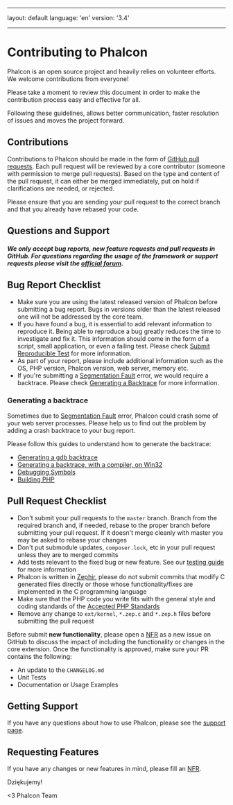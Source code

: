 * * *

layout: default language: 'en' version: '3.4'

* * *

<a name='contributing'></a>

# Contributing to Phalcon

Phalcon is an open source project and heavily relies on volunteer efforts. We welcome contributions from everyone!

Please take a moment to review this document in order to make the contribution process easy and effective for all.

Following these guidelines, allows better communication, faster resolution of issues and moves the project forward.

<a name='contributions'></a>

## Contributions

Contributions to Phalcon should be made in the form of [GitHub pull requests](https://help.github.com/articles/using-pull-requests/). Each pull request will be reviewed by a core contributor (someone with permission to merge pull requests). Based on the type and content of the pull request, it can either be merged immediately, put on hold if clarifications are needed, or rejected.

Please ensure that you are sending your pull request to the correct branch and that you already have rebased your code.

<a name='questions-and-support'></a>

## Questions and Support

<h5 class='alert alert-warning'>We only accept bug reports, new feature requests and pull requests in GitHub. For questions regarding the usage of the framework or support requests please visit the <a href='https://phalcon.link/forum'>official forum</a>.</h5>

<a name='bug-report-checklist'></a>

## Bug Report Checklist

- Make sure you are using the latest released version of Phalcon before submitting a bug report. Bugs in versions older than the latest released one will not be addressed by the core team.
- If you have found a bug, it is essential to add relevant information to reproduce it. Being able to reproduce a bug greatly reduces the time to investigate and fix it. This information should come in the form of a script, small application, or even a failing test. Please check [Submit Reproducible Test](https://github.com/phalcon/cphalcon/wiki/Submit-Reproducible-Test) for more information.
- As part of your report, please include additional information such as the OS, PHP version, Phalcon version, web server, memory etc.
- If you're submitting a [Segmentation Fault](https://en.wikipedia.org/wiki/Segmentation_fault) error, we would require a backtrace. Please check [Generating a Backtrace](#bug-report-generating-backtrace) for more information.

<a name='bug-report-generating-backtrace'></a>

### Generating a backtrace

Sometimes due to [Segmentation Fault](https://en.wikipedia.org/wiki/Segmentation_fault) error, Phalcon could crash some of your web server processes. Please help us to find out the problem by adding a crash backtrace to your bug report.

Please follow this guides to understand how to generate the backtrace:

- [Generating a gdb backtrace](https://bugs.php.net/bugs-generating-backtrace.php)
- [Generating a backtrace, with a compiler, on Win32](http://bugs.php.net/bugs-generating-backtrace-win32.php)
- [Debugging Symbols](https://github.com/oerdnj/deb.sury.org/wiki/Debugging-symbols)
- [Building PHP](http://www.phpinternalsbook.com/build_system/building_php.html)

<a name='pull-request-checklist'></a>

## Pull Request Checklist

- Don't submit your pull requests to the `master` branch. Branch from the required branch and, if needed, rebase to the proper branch before submitting your pull request. If it doesn't merge cleanly with master you may be asked to rebase your changes
- Don't put submodule updates, `composer.lock`, etc in your pull request unless they are to merged commits
- Add tests relevant to the fixed bug or new feature. See our [testing guide](https://github.com/phalcon/cphalcon/blob/master/tests/README.md) for more information
- Phalcon is written in [Zephir](https://zephir-lang.com/), please do not submit commits that modify C generated files directly or those whose functionality/fixes are implemented in the C programming language
- Make sure that the PHP code you write fits with the general style and coding standards of the [Accepted PHP Standards](http://www.php-fig.org/psr/)
- Remove any change to `ext/kernel`, `*.zep.c` and `*.zep.h` files before submitting the pull request

Before submit **new functionality**, please open a [NFR](/3.4/en/new-feature-request) as a new issue on GitHub to discuss the impact of including the functionality or changes in the core extension. Once the functionality is approved, make sure your PR contains the following:

- An update to the `CHANGELOG.md`
- Unit Tests
- Documentation or Usage Examples

<a name='getting-support'></a>

## Getting Support

If you have any questions about how to use Phalcon, please see the [support page](https://phalconphp.com/support).

<a name='requesting-features'></a>

## Requesting Features

If you have any changes or new features in mind, please fill an [NFR](/3.4/en/new-feature-request).

Dziękujemy!

&lt;3 Phalcon Team